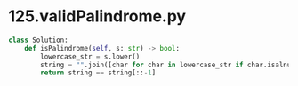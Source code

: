 # 125.validPalindrome.py
```python
class Solution:
    def isPalindrome(self, s: str) -> bool:
        lowercase_str = s.lower()
        string = "".join([char for char in lowercase_str if char.isalnum()])
        return string == string[::-1]
```
